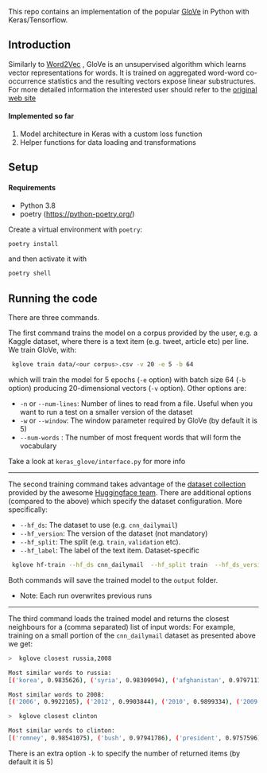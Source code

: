 This repo contains an implementation of the popular [GloVe](https://nlp.stanford.edu/pubs/glove.pdf) in Python with
Keras/Tensorflow.


Introduction
------
Similarly to [Word2Vec](https://papers.nips.cc/paper/5021-distributed-representations-of-words-and-phrases-and-their-compositionality.pdf) 
, GloVe is an unsupervised algorithm which learns vector representations for words. It is trained on aggregated 
word-word co-occurrence statistics and the resulting vectors expose linear substructures. For more detailed information
the interested user should refer to the [original web site](https://nlp.stanford.edu/projects/glove/)


#### Implemented so far
1. Model architecture in Keras with a custom loss function
2. Helper functions for data loading and transformations 


Setup
----

#### Requirements
- Python 3.8
- poetry (https://python-poetry.org/)


Create a virtual environment with `poetry`:
```bash
poetry install
```

and then activate it with
```bash
poetry shell
```


Running the code
---
There are three commands. 


The first command trains the model on a corpus provided by the user, e.g. a Kaggle dataset, where there is a text item (e.g. tweet, article etc) per line. We train GloVe, with:
```bash
 kglove train data/<our corpus>.csv -v 20 -e 5 -b 64
```
which will train the model for 5 epochs (`-e` option) with batch size 64 (`-b` option) producing 
20-dimensional vectors (`-v` option). 
Other options are:
- `-n` or `--num-lines`: Number of lines to read from a file. Useful when you want to run a test on a smaller version of the dataset 
- `-w` or `--window`: The window parameter required by GloVe (by default it is 5)
- `--num-words` : The number of most frequent words that will form the vocabulary

Take a look at `keras_glove/interface.py` for more info 

---

The second training command takes advantage of the [dataset collection](https://github.com/huggingface/datasets) provided by 
the awesome [Huggingface team](https://huggingface.co/). There are additional options (compared to the above)
which specify the dataset configuration. More specifically:

- `--hf_ds`: The dataset to use (e.g. `cnn_dailymail`)
- `--hf_version`: The version of the dataset (not mandatory)
- `--hf_split`: The split (e.g. `train`, `validation` etc).
- `--hf_label`: The label of the text item. Dataset-specific
```bash
 kglove hf-train --hf_ds cnn_dailymail  --hf_split train  --hf_ds_version 3.0.0 --hf_label article -v 30 -e 4
```

Both commands will save the trained model to the `output` folder.

* Note: Each run overwrites previous runs 


---
The third command loads the trained model and returns the closest neighbours for a (comma separated) list of input words:
For example, training on a small portion of the `cnn_dailymail` dataset as presented above we get:

```bash
>  kglove closest russia,2008

Most similar words to russia:
[('korea', 0.9835626), ('syria', 0.98309094), ('afghanistan', 0.9797111), ('iraq', 0.9768379), ('ukraine', 0.9753001)]

Most similar words to 2008:
[('2006', 0.9922105), ('2012', 0.9903844), ('2010', 0.9899334), ('2009', 0.98728645), ('2007', 0.9869324)]

```

```bash
>  kglove closest clinton

Most similar words to clinton:
[('romney', 0.98541075), ('bush', 0.97941786), ('president', 0.9757596), ('barack', 0.96643496), ('press', 0.9561945)]
```

There is an extra option `-k` to specify the number of returned items (by default it is 5)